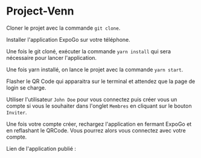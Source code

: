 # Project-Venn

Cloner le projet avec la commande `git clone`.

Installer l'application ExpoGo sur votre téléphone.

Une fois le git cloné, exécuter la commande `yarn install` qui sera nécessaire pour lancer l'application.

Une fois yarn installé, on lance le projet avec la commande `yarn start`.

Flasher le QR Code qui apparaitra sur le terminal et attendez que la page de login se charge.

Utiliser l'utilisateur `John Doe` pour vous connectez puis créer vous un compte si vous le souhaiter dans l'onglet `Membres` en cliquant sur le bouton `Inviter`.

Une fois votre compte créer, rechargez l'application en fermant ExpoGo et en reflashant le QRCode. Vous pourrez alors vous connectez avec votre compte.

Lien de l'application publié :
